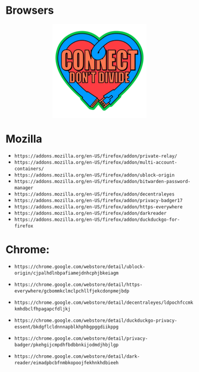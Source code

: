 # Browsers

<img style="display:block; width:50%; height:auto; margin-left:auto; margin-right:auto;" src="connect.png" class="center">

# Mozilla

-   `https://addons.mozilla.org/en-US/firefox/addon/private-relay/`
-   `https://addons.mozilla.org/en-US/firefox/addon/multi-account-containers/`
-   `https://addons.mozilla.org/en-US/firefox/addon/ublock-origin`
-   `https://addons.mozilla.org/en-US/firefox/addon/bitwarden-password-manager`
-   `https://addons.mozilla.org/en-US/firefox/addon/decentraleyes`
-   `https://addons.mozilla.org/en-US/firefox/addon/privacy-badger17`
-   `https://addons.mozilla.org/en-US/firefox/addon/https-everywhere`
-   `https://addons.mozilla.org/en-US/firefox/addon/darkreader`
-   `https://addons.mozilla.org/en-US/firefox/addon/duckduckgo-for-firefox`

# Chrome:

-   `https://chrome.google.com/webstore/detail/ublock-origin/cjpalhdlnbpafiamejdnhcphjbkeiagm`




-   `https://chrome.google.com/webstore/detail/https-everywhere/gcbommkclmclpchllfjekcdonpmejbdp`




-   `https://chrome.google.com/webstore/detail/decentraleyes/ldpochfccmkkmhdbclfhpagapcfdljkj`




-   `https://chrome.google.com/webstore/detail/duckduckgo-privacy-essent/bkdgflcldnnnapblkhphbgpggdiikppg`




-   `https://chrome.google.com/webstore/detail/privacy-badger/pkehgijcmpdhfbdbbnkijodmdjhbjlgp`




-   `https://chrome.google.com/webstore/detail/dark-reader/eimadpbcbfnmbkopoojfekhnkhdbieeh`
